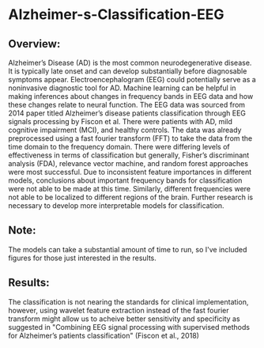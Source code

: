 # Alzheimer-s-Classification-EEG
## Overview:
Alzheimer’s Disease (AD) is the most common neurodegenerative disease. It is typically late onset and can develop substantially before diagnosable symptoms appear. Electroencephalogram (EEG) could potentially serve as a noninvasive diagnostic tool for AD.  Machine learning can be helpful in making inferences about changes in frequency bands in EEG data and how these changes relate to neural function. The EEG data was sourced from 2014 paper titled Alzheimer’s disease patients classification through EEG signals processing by Fiscon et al. There were patients with AD, mild cognitive impairment (MCI), and healthy controls. The data was already preprocessed using a fast fourier transform (FFT) to take the data from the time domain to the frequency domain. There were differing levels of effectiveness in terms of classification but generally, Fisher’s discriminant analysis (FDA), relevance vector machine, and random forest approaches were most successful. Due to inconsistent feature importances in different models, conclusions about important frequency bands for classification were not able to be made at this time. Similarly, different frequencies were not able to be localized to different regions of the brain. Further research is necessary to develop more interpretable models for classification. 

## Note:
The models can take a substantial amount of time to run, so I've included figures for those just interested in the results.
  
## Results: 
The classification is not nearing the standards for clinical implementation, however, using wavelet feature extraction instead of the fast fourier transform might allow us to acheive better sensitivity and specificity as suggested in "Combining EEG signal processing with supervised methods for Alzheimer’s patients classification" (Fiscon et al., 2018)
